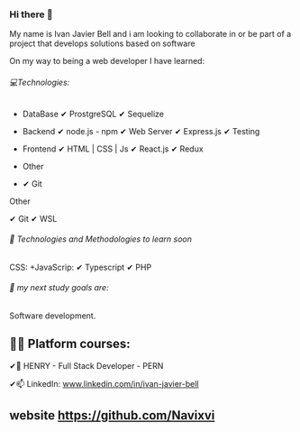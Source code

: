 ### Hi there 👋
My name is Ivan Javier Bell and i am looking to collaborate in or be part of a project that develops solutions based on software

On my way to being a web developer I have learned:

###### 💻Technologies:
                
+ DataBase
	✔ ProstgreSQL
	✔ Sequelize

+ Backend
    ✔ node.js - npm
	  ✔ Web Server
    ✔ Express.js
	  ✔ Testing

+ Frontend
    ✔ HTML | CSS | Js
    ✔ React.js
    ✔ Redux

+ Other
* ✔ Git

Other

✔ Git
✔ WSL
###### 📌 Technologies and Methodologies to learn soon
CSS: +JavaScrip: ✔ Typescript ✔ PHP

###### 🌱 my next study goals are:
Software development.


## 👨‍🎓 Platform courses:
✔💛 HENRY - Full Stack Developer - PERN

✔📫 LinkedIn: www.linkedin.com/in/ivan-javier-bell

## website https://github.com/Navixvi
